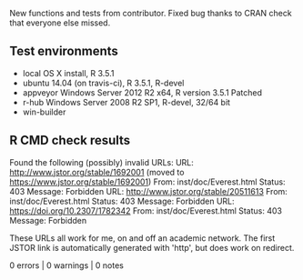 New functions and tests from contributor. Fixed bug thanks to CRAN check that
everyone else missed.

## Test environments
* local OS X install, R 3.5.1
* ubuntu 14.04 (on travis-ci), R 3.5.1, R-devel
* appveyor Windows Server 2012 R2 x64, R version 3.5.1 Patched
* r-hub Windows Server 2008 R2 SP1, R-devel, 32/64 bit
* win-builder

## R CMD check results

Found the following (possibly) invalid URLs:
  URL: http://www.jstor.org/stable/1692001 (moved to https://www.jstor.org/stable/1692001)
    From: inst/doc/Everest.html
    Status: 403
    Message: Forbidden
  URL: http://www.jstor.org/stable/20511613
    From: inst/doc/Everest.html
    Status: 403
    Message: Forbidden
  URL: https://doi.org/10.2307/1782342
    From: inst/doc/Everest.html
    Status: 403
    Message: Forbidden
    
These URLs all work for me, on and off an academic network. The first JSTOR link
is automatically generated with 'http', but does work on redirect.

0 errors | 0 warnings | 0 notes
